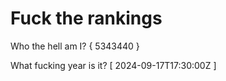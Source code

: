 # Fuck the rankings

Who the hell am I?
{ 5343440 }

What fucking year is it?
[ 2024-09-17T17:30:00Z ]
